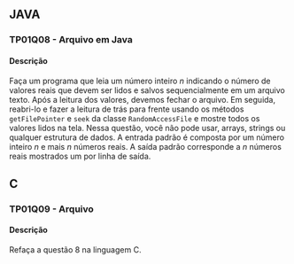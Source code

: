 ## JAVA
### TP01Q08 - Arquivo em Java
#### Descrição
Faça um programa que leia um número inteiro $n$ indicando o número de valores reais que devem ser lidos e salvos sequencialmente em um arquivo texto. Após a leitura dos valores, devemos fechar o arquivo. Em seguida, reabri-lo e fazer a leitura de trás para frente usando os métodos `getFilePointer` e `seek` da classe `RandomAccessFile` e mostre todos os valores lidos na tela. Nessa questão, você não pode usar, arrays, strings ou qualquer estrutura de dados. A entrada padrão é composta por um número inteiro $n$ e mais $n$ números reais. A saída padrão corresponde a $n$ números reais mostrados um por linha de saída.

## C
### TP01Q09 - Arquivo
#### Descrição
Refaça a questão 8 na linguagem C.
